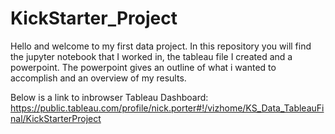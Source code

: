 # KickStarter_Project

Hello and welcome to my first data project. 
In this repository you will find the jupyter notebook that I worked in, the tableau file I created and a powerpoint.
The powerpoint gives an outline of what i wanted to accomplish and an overview of my results. 


Below is a link to inbrowser Tableau Dashboard:
https://public.tableau.com/profile/nick.porter#!/vizhome/KS_Data_TableauFinal/KickStarterProject
